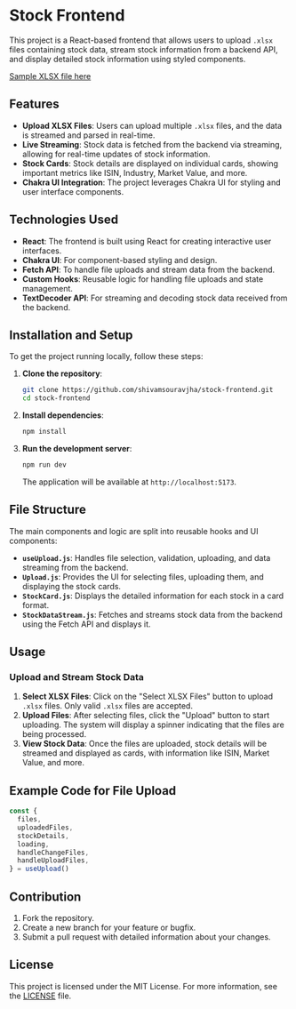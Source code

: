 # Stock Frontend

This project is a React-based frontend that allows users to upload `.xlsx` files containing stock data, stream stock information from a backend API, and display detailed stock information using styled components.

[Sample XLSX file here](https://github.com/shivamsouravjha/stock-frontend/blob/master/dsp-tax-saver-fund.xlsx)

## Features

- **Upload XLSX Files**: Users can upload multiple `.xlsx` files, and the data is streamed and parsed in real-time.
- **Live Streaming**: Stock data is fetched from the backend via streaming, allowing for real-time updates of stock information.
- **Stock Cards**: Stock details are displayed on individual cards, showing important metrics like ISIN, Industry, Market Value, and more.
- **Chakra UI Integration**: The project leverages Chakra UI for styling and user interface components.

## Technologies Used

- **React**: The frontend is built using React for creating interactive user interfaces.
- **Chakra UI**: For component-based styling and design.
- **Fetch API**: To handle file uploads and stream data from the backend.
- **Custom Hooks**: Reusable logic for handling file uploads and state management.
- **TextDecoder API**: For streaming and decoding stock data received from the backend.

## Installation and Setup

To get the project running locally, follow these steps:

1. **Clone the repository**:

   ```bash
   git clone https://github.com/shivamsouravjha/stock-frontend.git
   cd stock-frontend
   ```

2. **Install dependencies**:

   ```bash
   npm install
   ```

3. **Run the development server**:

   ```bash
   npm run dev
   ```

   The application will be available at `http://localhost:5173`.

## File Structure

The main components and logic are split into reusable hooks and UI components:

- **`useUpload.js`**: Handles file selection, validation, uploading, and data streaming from the backend.
- **`Upload.js`**: Provides the UI for selecting files, uploading them, and displaying the stock cards.
- **`StockCard.js`**: Displays the detailed information for each stock in a card format.
- **`StockDataStream.js`**: Fetches and streams stock data from the backend using the Fetch API and displays it.

## Usage

### Upload and Stream Stock Data

1. **Select XLSX Files**: Click on the "Select XLSX Files" button to upload `.xlsx` files. Only valid `.xlsx` files are accepted.
2. **Upload Files**: After selecting files, click the "Upload" button to start uploading. The system will display a spinner indicating that the files are being processed.
3. **View Stock Data**: Once the files are uploaded, stock details will be streamed and displayed as cards, with information like ISIN, Market Value, and more.

## Example Code for File Upload

```javascript
const {
  files,
  uploadedFiles,
  stockDetails,
  loading,
  handleChangeFiles,
  handleUploadFiles,
} = useUpload()
```

## Contribution

1. Fork the repository.
2. Create a new branch for your feature or bugfix.
3. Submit a pull request with detailed information about your changes.

## License

This project is licensed under the MIT License. For more information, see the [LICENSE](LICENSE) file.
